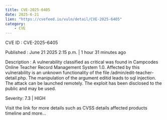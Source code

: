 ```yaml
---
title: CVE-2025-6405
date: 2025-6-21
lien: "https://cvefeed.io/vuln/detail/CVE-2025-6405"
category:
    - CVE
---
```


CVE ID : CVE-2025-6405

Published :  June 21
2025
2:15 p.m. | 1 hour
31 minutes ago

Description : A vulnerability classified as critical was found in Campcodes Online Teacher Record Management System 1.0. Affected by this vulnerability is an unknown functionality of the file /admin/edit-teacher-detail.php. The manipulation of the argument editid leads to sql injection. The attack can be launched remotely. The exploit has been disclosed to the public and may be used.

Severity: 7.3 | HIGH

Visit the link for more details
such as CVSS details
affected products
timeline
and more...
